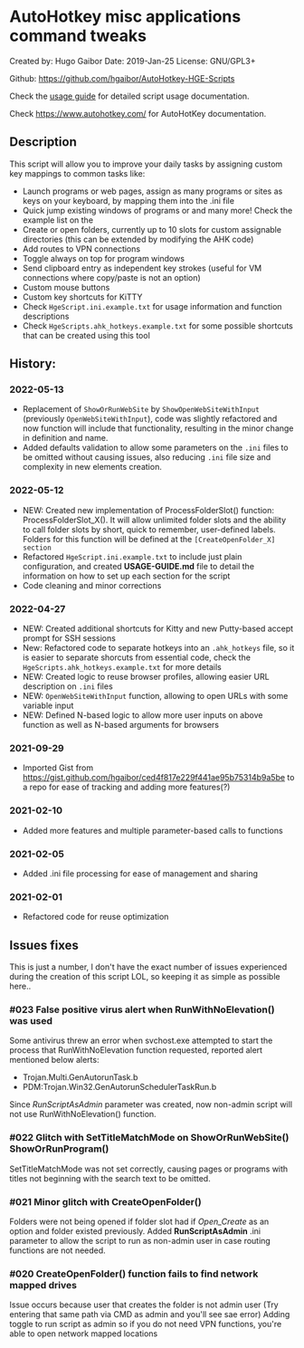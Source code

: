 
# AutoHotkey misc applications command tweaks
Created by: Hugo Gaibor
Date: 2019-Jan-25
License: GNU/GPL3+

Github: https://github.com/hgaibor/AutoHotkey-HGE-Scripts

Check the [usage guide](USAGE-GUIDE.md) for detailed script usage documentation.

Check https://www.autohotkey.com/ for AutoHotKey documentation.

## Description
This script will allow you to improve your daily tasks by assigning custom key mappings to common tasks like: 
- Launch programs or web pages, assign as many programs or sites as keys on your keyboard, by mapping them into the .ini file 
- Quick jump existing windows of programs or and many more! Check the example list on the 
- Create or open folders, currently up to 10 slots for custom assignable directories (this can be extended by modifying the AHK code) 
- Add routes to VPN connections 
- Toggle always on top for program windows
- Send clipboard entry as independent key strokes (useful for VM connections where copy/paste is not an option)
- Custom mouse buttons 
- Custom key shortcuts for KiTTY 
- Check `HgeScript.ini.example.txt` for usage information and function descriptions
- Check `HgeScripts.ahk_hotkeys.example.txt` for some possible shortcuts that can be created using this tool

## History:
 
 ### 2022-05-13
 - Replacement of `ShowOrRunWebSite` by `ShowOpenWebSiteWithInput` (previously `OpenWebSiteWithInput`), code was slightly refactored and now function will include that functionality, resulting in the minor change in definition and name. 
 - Added defaults validation to allow some parameters on the `.ini` files to be omitted without causing issues, also reducing `.ini` file size and complexity in new elements creation. 

 ### 2022-05-12
 - NEW: Created new implementation of ProcessFolderSlot() function: ProcessFolderSlot_X(). It will allow unlimited folder slots and the ability to call folder slots by short, quick to remember, user-defined labels. Folders for this function will be defined at the `[CreateOpenFolder_X] section`
 - Refactored `HgeScript.ini.example.txt` to include just plain configuration, and created **USAGE-GUIDE.md** file to detail the information on how to set up each section for the script
 - Code cleaning and minor corrections
 
 ### 2022-04-27
 - NEW: Created additional shortcuts for Kitty and new Putty-based accept prompt for SSH sessions
 - New: Refactored code to separate hotkeys into an `.ahk_hotkeys` file, so it is easier to separate shorcuts from essential code, check the `HgeScripts.ahk_hotkeys.example.txt` for more details
 - NEW: Created logic to reuse browser profiles, allowing easier URL description on `.ini` files
 - NEW: `OpenWebSiteWithInput` function, allowing to open URLs with some variable input
 - NEW: Defined N-based logic to allow more user inputs on above function as well as N-based arguments for browsers

 ### 2021-09-29
 - Imported Gist from https://gist.github.com/hgaibor/ced4f817e229f441ae95b75314b9a5be to a repo for ease of tracking and adding more features(?)

 ### 2021-02-10
 - Added more features and multiple parameter-based calls to functions

 ### 2021-02-05
 - Added .ini file processing for ease of management and sharing 

 ### 2021-02-01
 - Refactored code for reuse optimization


## Issues fixes
This is just a number, I don't have the exact number of issues experienced during the creation of this script LOL, so keeping it as simple as possible here.. 

### \#023 False positive virus alert when RunWithNoElevation() was used
Some antivirus threw an error when svchost.exe attempted to start the process that RunWithNoElevation function requested, reported alert mentioned below alerts: 
- Trojan.Multi.GenAutorunTask.b
- PDM:Trojan.Win32.GenAutorunSchedulerTaskRun.b

Since *RunScriptAsAdmin* parameter was created, now non-admin script will not use RunWithNoElevation() function.


### \#022 Glitch with SetTitleMatchMode on ShowOrRunWebSite() ShowOrRunProgram()
SetTitleMatchMode was not set correctly, causing pages or programs with titles not beginning with the search text to be omitted. 

### \#021 Minor glitch with CreateOpenFolder()
Folders were not being opened if folder slot had if *Open_Create* as an option and folder existed previously. Added **RunScriptAsAdmin** .ini parameter to allow the script to run as non-admin user in case routing functions are not needed.

### \#020 CreateOpenFolder() function fails to find network mapped drives
Issue occurs because user that creates the folder is not admin user (Try entering that same path via CMD as admin and you'll see sae error) 
Adding  toggle to run script as admin so if you do not need VPN functions, you're able to open network mapped locations
